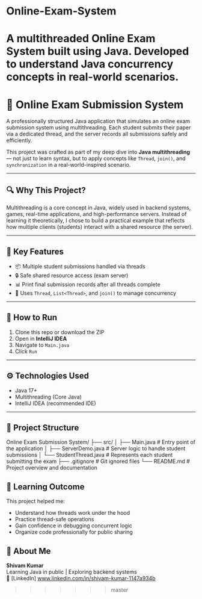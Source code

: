 
# Online-Exam-System
A multithreaded Online Exam System built using Java. Developed to understand Java concurrency concepts in real-world scenarios.
=======
# 🧾 Online Exam Submission System

A professionally structured Java application that simulates an online exam submission system using multithreading. Each student submits their paper via a dedicated thread, and the server records all submissions safely and efficiently.

This project was crafted as part of my deep dive into **Java multithreading** — not just to learn syntax, but to apply concepts like `Thread`, `join()`, and `synchronization` in a real-world-inspired scenario.

---

## 🔍 Why This Project?

Multithreading is a core concept in Java, widely used in backend systems, games, real-time applications, and high-performance servers. Instead of learning it theoretically, I chose to build a practical example that reflects how multiple clients (students) interact with a shared resource (the server).

---

## 🧠 Key Features

- 📦 Multiple student submissions handled via threads
- 🔒 Safe shared resource access (exam server)
- 📊 Print final submission records after all threads complete
- 🧵 Uses `Thread`, `List<Thread>`, and `join()` to manage concurrency

---

## 🚀 How to Run

1. Clone this repo or download the ZIP
2. Open in **IntelliJ IDEA**
3. Navigate to `Main.java`
4. Click `Run`

---

## ⚙️ Technologies Used

- Java 17+
- Multithreading (Core Java)
- IntelliJ IDEA (recommended IDE)

---

## 📁 Project Structure

Online Exam Submission System/
├── src/
│   ├── Main.java             # Entry point of the application
│   ├── ServerDemo.java       # Server logic to handle student submissions
│   └── StudentThread.java    # Represents each student submitting the exam
├── .gitignore                # Git ignored files
└── README.md                 # Project overview and documentation



## 📌 Learning Outcome

This project helped me:
- Understand how threads work under the hood
- Practice thread-safe operations
- Gain confidence in debugging concurrent logic
- Organize code professionally for public sharing

## 🙋 About Me

**Shivam Kumar**  
Learning Java in public | Exploring backend systems  
🔗 [LinkedIn] www.linkedin.com/in/shivam-kumar-1147a934b
>>>>>>> master
